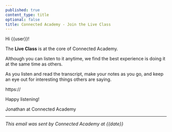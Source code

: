 ```yaml
---
published: true
content_type: title
optional: false
title: Connected Academy - Join the Live Class
---
```

Hi {{user}}!

The **Live Class** is at the core of Connected Academy.

Although you can listen to it anytime, we find the best experience is doing it at the same time as others.

As you listen and read the transcript, make your notes as you go, and keep an eye out for interesting things others are saying.

https://<replacewithyourdomain>

Happy listening!

Jonathan at Connected Academy

----
_This email was sent by Connected Academy at {{date}}_